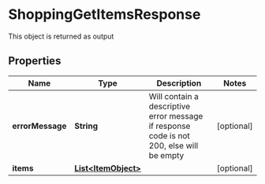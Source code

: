 

# ShoppingGetItemsResponse

This object is returned as output
## Properties

Name | Type | Description | Notes
------------ | ------------- | ------------- | -------------
**errorMessage** | **String** | Will contain a descriptive error message if response code is not 200, else will be empty |  [optional]
**items** | [**List&lt;ItemObject&gt;**](ItemObject.md) |  |  [optional]



